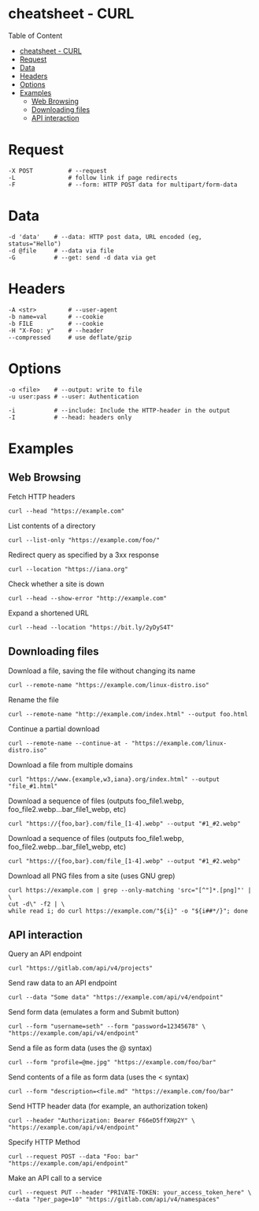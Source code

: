 # cheatsheet - CURL

Table of Content
<!-- TOC -->

- [cheatsheet - CURL](#cheatsheet---curl)
- [Request](#request)
- [Data](#data)
- [Headers](#headers)
- [Options](#options)
- [Examples](#examples)
  - [Web Browsing](#web-browsing)
  - [Downloading files](#downloading-files)
  - [API interaction](#api-interaction)

<!-- /TOC -->

# Request
```
-X POST          # --request
-L               # follow link if page redirects
-F 	             # --form: HTTP POST data for multipart/form-data
```

# Data
```
-d 'data'    # --data: HTTP post data, URL encoded (eg, status="Hello")
-d @file     # --data via file
-G           # --get: send -d data via get
```

# Headers

```
-A <str>         # --user-agent
-b name=val      # --cookie
-b FILE          # --cookie
-H "X-Foo: y"    # --header
--compressed     # use deflate/gzip
```

# Options
```
-o <file>    # --output: write to file
-u user:pass # --user: Authentication

-i           # --include: Include the HTTP-header in the output
-I           # --head: headers only
```
# Examples

## Web Browsing

Fetch HTTP headers
```
curl --head "https://example.com"
```

List contents of a directory
```
curl --list-only "https://example.com/foo/"
```

Redirect query as specified by a 3xx response
```
curl --location "https://iana.org"
```

Check whether a site is down
```
curl --head --show-error "http://example.com"
```

Expand a shortened URL
```
curl --head --location "https://bit.ly/2yDyS4T"
```

## Downloading files

Download a file, saving the file without changing its name
```
curl --remote-name "https://example.com/linux-distro.iso"
```

Rename the file
```
curl --remote-name "http://example.com/index.html" --output foo.html
```

Continue a partial download
```
curl --remote-name --continue-at - "https://example.com/linux-distro.iso"

```

Download a file from multiple domains
```
curl "https://www.{example,w3,iana}.org/index.html" --output "file_#1.html"
```

Download a sequence of files (outputs foo_file1.webp, foo_file2.webp...bar_file1_webp, etc)

```
curl "https://{foo,bar}.com/file_[1-4].webp" --output "#1_#2.webp"

```

Download a sequence of files (outputs foo_file1.webp, foo_file2.webp...bar_file1_webp, etc)

```
curl "https://{foo,bar}.com/file_[1-4].webp" --output "#1_#2.webp"
```

Download all PNG files from a site (uses GNU grep)
```
curl https://example.com | grep --only-matching 'src="[^"]*.[png]"' | \
cut -d\" -f2 | \
while read i; do curl https://example.com/"${i}" -o "${i##*/}"; done
```

## API interaction

Query an API endpoint
```
curl "https://gitlab.com/api/v4/projects"
```

Send raw data to an API endpoint
```
curl --data "Some data" "https://example.com/api/v4/endpoint"

```

Send form data (emulates a form and Submit button)
```
curl --form "username=seth" --form "password=12345678" \
"https://example.com/api/v4/endpoint"
```

Send a file as form data (uses the @ syntax)
```
curl --form "profile=@me.jpg" "https://example.com/foo/bar"

```

Send contents of a file as form data (uses the < syntax)
```
curl --form "description=<file.md" "https://example.com/foo/bar"
```

Send HTTP header data (for example, an authorization token)
```
curl --header "Authorization: Bearer F66eD5ffXHp2Y" \
"https://example.com/api/v4/endpoint"

```

Specify HTTP Method
```
curl --request POST --data "Foo: bar" "https://example.com/api/endpoint"
```

Make an API call to a service
```
curl --request PUT --header "PRIVATE-TOKEN: your_access_token_here" \
--data "?per_page=10" "https://gitlab.com/api/v4/namespaces"
```